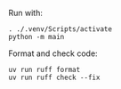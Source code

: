 Run with:
    
    . ./.venv/Scripts/activate
    python -m main

Format and check code:

    uv run ruff format
    uv run ruff check --fix
